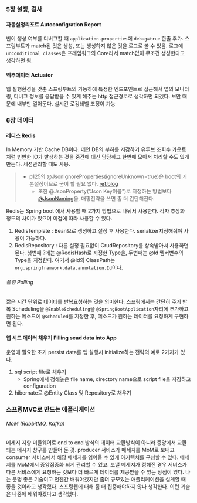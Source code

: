 ### 5장 설정, 검사
#### 자동설정리포트 Autoconfigration Report
빈이 생성 여부를 디버그할 때 `application.properties`에 `debug=true` 한줄 추가. 스프링부트가 match된 것은 생성, 또는 생성하지 않은 것을 로그로 볼 수 있음. 로그에`unconditional classes`은 프레임워크의 Core라서 match없이 무조건 생성한다고 생각하면 됨. 
#### 액추에이터 Actuator
 웹 실행환경을 갖춘 스프링부트의 가동하에 특정한 엔드포인트로 접근해서 앱의 모니터링, 디버그 정보를 응답받을 수 있게 해주는 http 접근경로로 생각하면 되겠다. 보안 때문에 내부만 열어둔다. 실시간 로깅레벨 조정이 가능

### 6장 데이터
#### 레디스 Redis
In Memory 기반 Cache DB이다. 메인 DB의 부하를 저감하기 유투브 조회수 카운트처럼 빈번한 IO가 발생하는 것을 중간에 대신 담당하고 한번에 모아서 처리할 수도 있게 만든다. 세션관리할 때도 사용. 
> - p125의 @JsonIgnoreProperties(ignoreUnknown=true)은 boot의 기본설정이므로 굳이 할 필요 없다. [ref.blog](https://siahn95.tistory.com/173)
>   - 또한 @JsonProperty("Json Key이름")로 지정하는 방법보다 [@JsonNaming](https://github.com/MASKUN2/moard/blob/131f63c39de599795f572c924bdb7b4b3c792a5d/src/main/java/com/maskun/moard/web/dto/LoginDto.java#L10)을, 매핑전략을 쓰면 좀 더 간단해진다. 

Redis는 Spring boot 에서 사용할 때 2가지 방법으로 나눠서 사용한다. 각자 추상화 정도의 차이가 있으며 이점에 따라 사용할 수 있다.
1. RedisTemplate : Bean으로 생성하고 설정 후 사용한다. serializer지정해줘야 사용이 가능하다.
2. RedisRepository : 다른 설정 필요없이 CrudRepository<?,?>를 상속받아서 사용하면된다. 첫번째 ?에는 @RedisHash로 지정한 Type을, 두번째는 @Id 멤버변수의 Type을 지정한다. 여기서 @Id의 ClassPath는 `org.springframwork.data.annotation.Id`이다.

###### 폴링 Polling
짧은 시간 단위로 데이터를 반복요청하는 것을 의미한다. 스프링에서는 간단히 주기 반복 Scheduling을 `@EnableScheduling`을 `@SpringBootApplication`자리에 추가하고 원하는 메소드에 `@scheduled`를 지정한 후, 메소드가 원하는 데이터를 요청하게 구현하면 된다.

#### 앱 시드 데이터 채우기 Filling sead data into App
운영에 필요한 초기 persist data를 앱 실행시 initialize하는 전략의 예로 2가지가 있다.
1. sql script file로 채우기 
   - Spring에서 정해놓은 file name, directory name으로 script file을 저장하고 configuration 
2. hibernate로 @Entity Class 및 Repository로 채우기

### 스프링MVC로 만드는 애플리케이션

###### MoM (RabbitMQ, Kafka)
메세지 지향 미들웨어로 end to end 방식의 데이터 교환방식이 아니라 중앙에서 교환되는 메시지 창구를 만들어 둔 것. producer 서비스가 메세지를 MoM로 보내고 consumer 서비스에서 해당 메세지를 읽어올 수 있게 아키텍처를 구성할 수 있다. 메세지를 MoM에서 중앙집중화 되게 관리할 수 있고. 보낼 메세지가 정해진 경우 서비스가 다른 서비스에게 요청하는 것보다 더 빠르게 데이터를 제공받을 수 있는 장점이 있다. 나는 분명 좋은 기술이고 언젠간 배워야겠지만 좀더 규모있는 애플리케이션을 설계할 때 좋을 것이라고 생각했다. 스프링웹에 대해 좀 더 집중해야하지 않나 생각한다. 이런 기술은 나중에 배워야겠다고 생각했다. 

#####